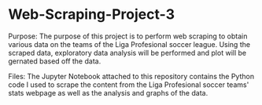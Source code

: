 # Web-Scraping-Project-3

Purpose: The purpose of this project is to perform web scraping to obtain various data on the teams of the Liga Profesional soccer league. Using the scraped data, exploratory data analysis will be performed and plot will be gernated based off the data.

Files: The Jupyter Notebook attached to this repository contains the Python code I used to scrape the content from the Liga Profesional soccer teams' stats webpage as well as the analysis and graphs of the data.
